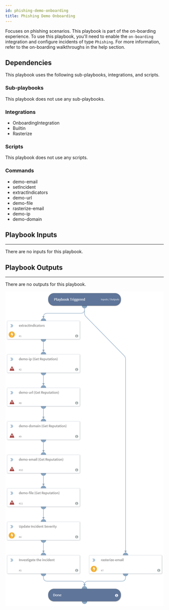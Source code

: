 ```yaml
---
id: phishing-demo-onboarding
title: Phishing Demo Onboarding
---
```


Focuses on phishing scenarios. This playbook is part of the on-boarding experience. To use this playbook, you'll need to enable the `on-boarding` integration and configure incidents of type `Phishing`. For more information, refer to the on-boarding walkthroughs in the help section.

## Dependencies
This playbook uses the following sub-playbooks, integrations, and scripts.

### Sub-playbooks
This playbook does not use any sub-playbooks.

### Integrations
* OnboardingIntegration
* Builtin
* Rasterize

### Scripts
This playbook does not use any scripts.

### Commands
* demo-email
* setIncident
* extractIndicators
* demo-url
* demo-file
* rasterize-email
* demo-ip
* demo-domain

## Playbook Inputs
---
There are no inputs for this playbook.

## Playbook Outputs
---
There are no outputs for this playbook.

![PhishingDemo-Onboarding](https://github.com/ElazarK/content-docs/blob/master/images/playbooks/PhishingDemo-Onboarding.png)
